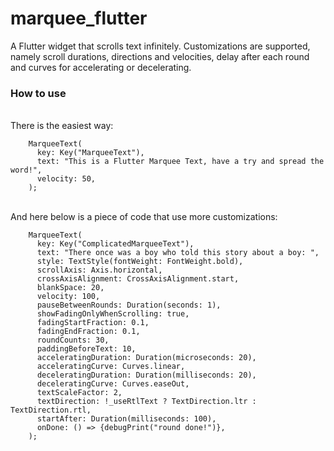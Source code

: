 # marquee_flutter

A Flutter widget that scrolls text infinitely. Customizations are supported, namely scroll durations, directions and velocities, delay after each round and curves for accelerating or decelerating.

### How to use

<br>There is the easiest way:
```
    MarqueeText(
      key: Key("MarqueeText"),
      text: "This is a Flutter Marquee Text, have a try and spread the word!",
      velocity: 50,
    );
```
<br>And here below is a piece of code that use more customizations:
```
    MarqueeText(
      key: Key("ComplicatedMarqueeText"),
      text: "There once was a boy who told this story about a boy: ",
      style: TextStyle(fontWeight: FontWeight.bold),
      scrollAxis: Axis.horizontal,
      crossAxisAlignment: CrossAxisAlignment.start,
      blankSpace: 20,
      velocity: 100,
      pauseBetweenRounds: Duration(seconds: 1),
      showFadingOnlyWhenScrolling: true,
      fadingStartFraction: 0.1,
      fadingEndFraction: 0.1,
      roundCounts: 30,
      paddingBeforeText: 10,
      acceleratingDuration: Duration(microseconds: 20),
      acceleratingCurve: Curves.linear,
      deceleratingDuration: Duration(milliseconds: 20),
      deceleratingCurve: Curves.easeOut,
      textScaleFactor: 2,
      textDirection: !_useRtlText ? TextDirection.ltr : TextDirection.rtl,
      startAfter: Duration(milliseconds: 100),
      onDone: () => {debugPrint("round done!")},
    );
```